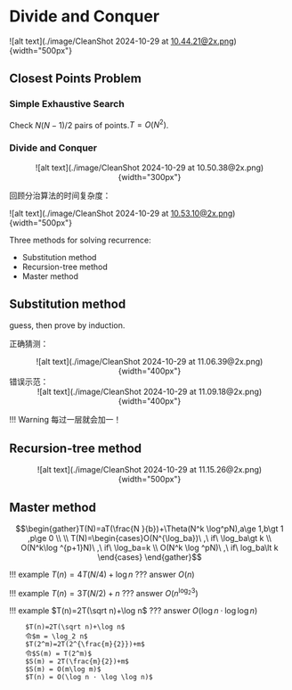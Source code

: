# Divide and Conquer
![alt text](./image/CleanShot 2024-10-29 at 10.44.21@2x.png){width="500px"}
## Closest Points Problem
### Simple Exhaustive Search
Check $N(N-1)/2$ pairs of points.$T = O(N^2)$.
### Divide and Conquer 

<center>
![alt text](./image/CleanShot 2024-10-29 at 10.50.38@2x.png){width="300px"}
</center>

回顾分治算法的时间复杂度：

![alt text](./image/CleanShot 2024-10-29 at 10.53.10@2x.png){width="500px"}

Three methods for solving recurrence:   

- Substitution method
- Recursion-tree method
- Master method

## Substitution method
guess, then prove by induction.

正确猜测：  
<center>
![alt text](./image/CleanShot 2024-10-29 at 11.06.39@2x.png){width="400px"}
</center>
错误示范：  
<center>
![alt text](./image/CleanShot 2024-10-29 at 11.09.18@2x.png){width="400px"}
</center>

!!! Warning
    每过一层就会加一！

## Recursion-tree method
<center>
![alt text](./image/CleanShot 2024-10-29 at 11.15.26@2x.png){width="500px"}
</center>

## Master method

$$\begin{gather}T(N)=aT(\frac{N }{b})+\Theta(N^k \log^pN),a\ge 1,b\gt 1 ,p\ge 0 \\
\\
T(N)=\begin{cases}O(N^{\log_ba})\ ,\ if\ \log_ba\gt k \\ O(N^k\log ^{p+1}N)\ ,\ if\ \log_ba=k \\  O(N^k \log ^pN)\ ,\ if\ log_ba\lt k
\end{cases}
\end{gather}$$

!!! example
    $T(n)=4T(N/4)+\log n$
    ??? answer
        $O(n)$

!!! example
    $T(n)=3T(N/2)+n$
    ??? answer
        $O(n^{\log_2 3})$

!!! example
    $T(n)=2T(\sqrt n)+\log n$
    ??? answer
        $O(\log n · \log \log n)$

        $T(n)=2T(\sqrt n)+\log n$   
        令$m = \log_2 n$    
        $T(2^m)=2T(2^{\frac{m}{2}})+m$      
        令$S(m) = T(2^m)$   
        $S(m) = 2T(\frac{m}{2})+m$      
        $S(m) = O(m\log m)$      
        $T(n) = O(\log n · \log \log n)$